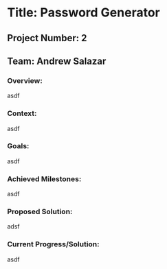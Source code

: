 # Title: Password Generator
## Project Number: 2
## Team: Andrew Salazar 
### Overview: 
asdf
### Context:
asdf
### Goals:
asdf
### Achieved Milestones:
asdf
### Proposed Solution:
adsf
### Current Progress/Solution:
asdf